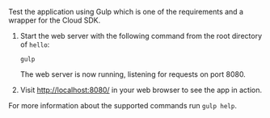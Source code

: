 Test the application using Gulp which is one of the requirements and a wrapper for the Cloud SDK.

1. Start the web server with the following command from the root directory of `hello`:

    ```
    gulp
    ```

    The web server is now running, listening for requests on port 8080.

2. Visit [http://localhost:8080/](http://localhost:8080/) in your web browser to see the app in action.

For more information about the supported commands run `gulp help`.
